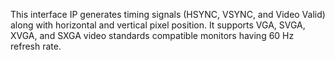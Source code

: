 This interface IP generates timing signals (HSYNC, VSYNC, and Video Valid) along with horizontal and vertical pixel position. 
It supports VGA, SVGA, XVGA, and SXGA video standards compatible monitors having 60 Hz refresh rate.
